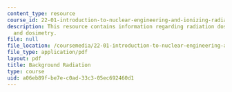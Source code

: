 ```yaml
---
content_type: resource
course_id: 22-01-introduction-to-nuclear-engineering-and-ionizing-radiation-fall-2015
description: This resource contains information regarding radiation dose, detection,
  and dosimetry.
file: null
file_location: /coursemedia/22-01-introduction-to-nuclear-engineering-and-ionizing-radiation-fall-2015/a06eb89fbe7ec0ad33c305ec692460d1_MIT22_01F15_lec19.pdf
file_type: application/pdf
layout: pdf
title: Background Radiation
type: course
uid: a06eb89f-be7e-c0ad-33c3-05ec692460d1
---
```

